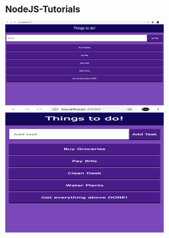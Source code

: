 # NodeJS-Tutorials
<p align="center">
  <img src="Browser.png" /> <br />
  <img src="Mobile.png" height="400" width="730" />
</p>